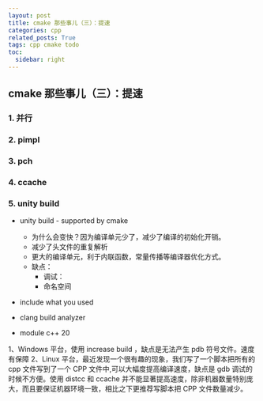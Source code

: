 ```yaml
---
layout: post
title: cmake 那些事儿（三）：提速
categories: cpp
related_posts: True
tags: cpp cmake todo
toc:
  sidebar: right
---
```


## cmake 那些事儿（三）：提速

### 1. 并行

### 2. pimpl

### 3. pch

### 4. ccache

### 5. unity build

- unity build - supported by cmake

  - 为什么会变快？因为编译单元少了，减少了编译的初始化开销。
  - 减少了头文件的重复解析
  - 更大的编译单元，利于内联函数，常量传播等编译器优化方式。
  - 缺点：
    - 调试：
    - 命名空间

- include what you used
- clang build analyzer
- module c++ 20

1、Windows 平台，使用 increase build ，缺点是无法产生 pdb 符号文件。速度有保障 2、Linux 平台，最近发现一个很有趣的现象，我们写了一个脚本把所有的 cpp 文件写到了一个 CPP 文件中,可以大幅度提高编译速度，缺点是 gdb 调试的时候不方便。使用 distcc 和 ccache 并不能显著提高速度，除非机器数量特别庞大，而且要保证机器环境一致，相比之下更推荐写脚本把 CPP 文件数量减少。
